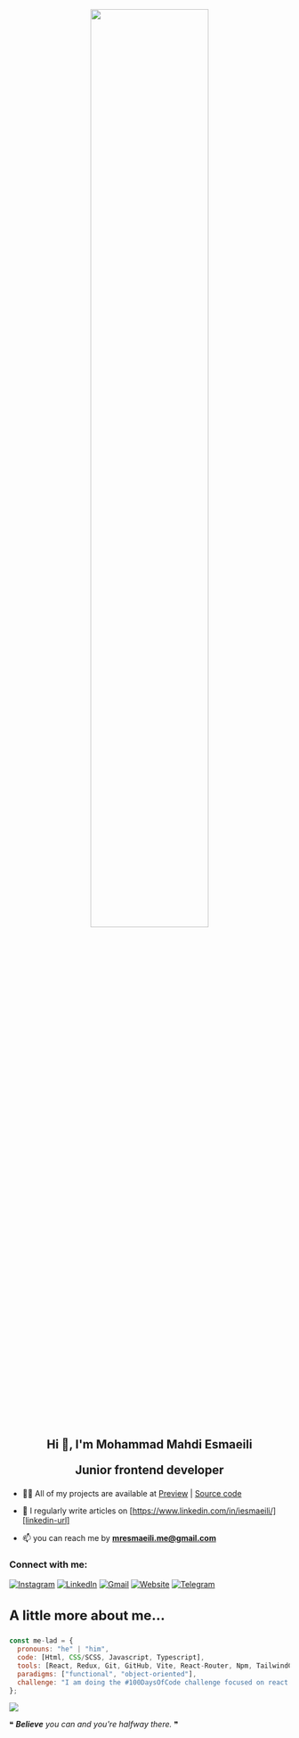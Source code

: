 <div align="center">

<img src="https://user-images.githubusercontent.com/74038190/225813708-98b745f2-7d22-48cf-9150-083f1b00d6c9.gif" width="65%" />

</div>

<h2 align="center">Hi 👋, I'm Mohammad Mahdi Esmaeili

  Junior frontend developer
</h2>

- 👨‍💻 All of my projects are available at [Preview][website-url] | [Source code](https://github.com/me-lad?tab=repositories)

- 📝 I regularly write articles on [https://www.linkedin.com/in/iesmaeili/][linkedin-url]

- 📫 you can reach me by **mresmaeili.me@gmail.com**

<h3 align="left">Connect with me:</h3>

[![Instagram][instagram-badge]][instagram-url] [![LinkedIn][linkedin-badge]][linkedin-url] [![Gmail][gmail-badge]][gmail-url] [![Website][website-badge]][website-url] [![Telegram][telegram-badge]][telegram-url]

<h3 style="font-size:1.5rem"> A little more about me...  </h3>

```javascript
const me-lad = {
  pronouns: "he" | "him",
  code: [Html, CSS/SCSS, Javascript, Typescript],
  tools: [React, Redux, Git, GitHub, Vite, React-Router, Npm, TailwindCss, DaisyUi],
  paradigms: ["functional", "object-oriented"],
  challenge: "I am doing the #100DaysOfCode challenge focused on react and typescript",
};
```

<img src="https://github-readme-stats.vercel.app/api/top-langs/?username=me-lad&theme=gotham&hide_border=true&include_all_commits=true&count_private=true&layout=compact" />

❝ <em><b>Believe</b> you can and you're halfway there.</em> ❞

<!-- All links -->

[instagram-badge]: https://img.shields.io/badge/Instagram-%23E4405F.svg?logo=Instagram&logoColor=white
[linkedin-badge]: https://img.shields.io/badge/LinkedIn-%230077B5.svg?logo=linkedin&logoColor=white
[gmail-badge]: https://img.shields.io/badge/Gmail-red.svg?logo=Gmail&logoColor=white
[website-badge]: https://img.shields.io/badge/Website-000000.svg?logo=about.me&?&logoColor=white
[telegram-badge]: https://img.shields.io/badge/Telegram-%230077B5.svg?logo=telegram&logoColor=white
[language-stats]: https://github-readme-stats.vercel.app/api/top-langs/?username=me-lad&theme=dark&hide_border=false&include_all_commits=false&count_private=false&layout=compact
[instagram-url]: https://instagram.com/me.ilad_
[linkedin-url]: https://linkedin.com/in/iesmaeili
[gmail-url]: mailto:mresmaeili.me@gmail.com
[website-url]: https://iesmaeili.ir
[telegram-url]: https://t.me/Mohammad_EsmaeiliVa
